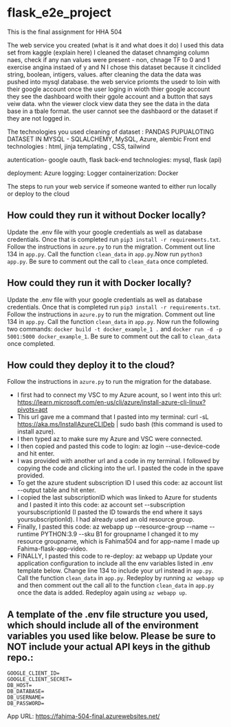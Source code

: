 # flask_e2e_project
This is the final assignment for HHA 504

The web service you created (what is it and what does it do)
I used this data set from kaggle (explain here) I cleaned the dataset chnamging column naes, check if any nan values were present  - non, chnage TF to 0 and 1 exercise angina instaed of y and N I chose this dataset because it cinclided string, boolean, intigers, values. after cleaning the data the data was pushed into mysql database. 
the web service priomts the usedr to loin with their google account once the user loging in wioth thier google account they see the dashboard woith their ggole account and a button that says veiw data. whn the viewer clock view data they see the data in the data base in a tbale format. 
the user cannot see the dashbaord or the dataset if they are not logged in. 


The technologies you used
cleaning of dataset : PANDAS 
PUPUALOTING DATASET IN MYSQL - SQLALCHEMY, MySQL, Azure, alembic
Front end technologies : html, jinja templating , CSS, tailwind 

autentication- google oauth, flask 
back-end technologies: mysql, flask (api)

deployment: Azure 
logging: Logger
containerization: Docker

The steps to run your web service if someone wanted to either run locally or deploy to the cloud
## How could they run it without Docker locally?
Update the .env file with your google credentials as well as database credentials. Once that is completed run 
`pip3 install -r requirements.txt`. Follow the instructions in `azure.py` to run the migration. Comment out line 134 in `app.py`. Call the function `clean_data` in `app.py`.Now run `python3 app.py`. Be sure to comment out the call to `clean_data` once completed.
## How could they run it with Docker locally?
Update the .env file with your google credentials as well as database credentials. Once that is completed run 
`pip3 install -r requirements.txt`. Follow the instructions in `azure.py` to run the migration. Comment out line 134 in `app.py`. Call the function `clean_data` in `app.py`. Now run the following two commands: `docker build -t docker_example_1 .` and `docker run -d -p 5001:5000 docker_example_1`. Be sure to comment out the call to `clean_data` once completed.
## How could they deploy it to the cloud?
Follow the instructions in `azure.py` to run the migration for the database.
- I first had to connect my VSC to my Azure acount, so I went into this url: https://learn.microsoft.com/en-us/cli/azure/install-azure-cli-linux?pivots=apt
- This url gave me a command that I pasted into my terminal: curl -sL https://aka.ms/InstallAzureCLIDeb | sudo bash (this command is used to install azure).
- I then typed az to make sure my Azure and VSC were connected.
- I then copied and pasted this code to login: az login --use-device-code and hit enter.
- I was provided with another url and a code in my terminal. I followed by copying the code and clicking into the url. I pasted the code in the spave provided.
- To get the azure student subscription ID I used this code: az account list --output table and hit enter.
- I copied the last subscriptionID which was linked to Azure for students and I pasted it into this code: az account set --subscription yoursubscriptionId (I pasted the ID towards the end where it says yoursubscriptionId). I had already used an old resource group.
- Finally, I pasted this code: az webapp up --resource-group --name --runtime PYTHON:3.9 --sku B1 for groupname I changed it to my resource groupname, which is Fahima504 and for app-name I made up Fahima-flask-app-video.
- FINALLY, I pasted this code to re-deploy: az webapp up
Update your application configuration to include all the env variables listed in .env template below. 
Change line 134 to include your url instead in `app.py`. Call the function `clean_data` in `app.py`.
Redeploy by running `az webapp up` and then comment out the call all to the function `clean_data` in `app.py` once the data is added. Redeploy again using `az webapp up`.

## A template of the .env file structure you used, which should include all of the environment variables you used like below. Please be sure to NOT include your actual API keys in the github repo.:
```
GOOGLE_CLIENT_ID=
GOOGLE_CLIENT_SECRET=
DB_HOST=
DB_DATABASE=
DB_USERNAME=
DB_PASSWORD=
```



App URL: https://fahima-504-final.azurewebsites.net/